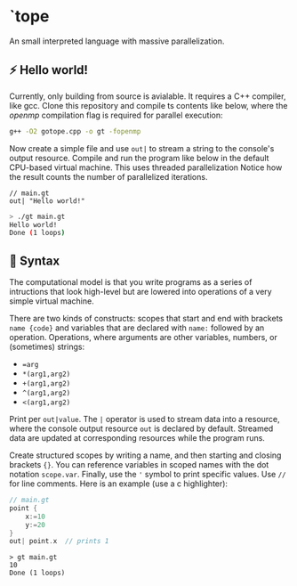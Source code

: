 # `tope

An small interpreted language with massive parallelization.

## :zap: Hello world!

Currently, only building from source is avialable. It requires
a C++ compiler, like gcc. Clone this repository and compile ts
contents like below, where the *openmp* compilation flag is required
for parallel execution:

```bash
g++ -O2 gotope.cpp -o gt -fopenmp
```

Now create a simple file and use `out|` to stream a string to
the console's output resource. Compile and run the program like
below in the default CPU-based virtual machine. This uses threaded
parallelization
Notice how the result counts the number of parallelized
iterations.

```
// main.gt
out| "Hello world!"
```
```bash
> ./gt main.gt
Hello world!
Done (1 loops)

```


## :rocket: Syntax

The computational model is that you write programs as
a series of intructions that look high-level but are
lowered into operations of a very simple virtual machine.

There are two kinds of constructs: scopes that start and end
with brackets `name {code}` and variables that are declared
with `name:` followed by an operation. Operations, where arguments
are other variables, numbers, or (sometimes) strings:

- `=arg`
- `*(arg1,arg2)`
- `+(arg1,arg2)`
- `^(arg1,arg2)`
- `<(arg1,arg2)`

Print per `out|value`. The `|` operator is used to stream data
into a resource, where the console output
resource `out` is declared by default.
Streamed data are updated at corresponding resources
while the program runs.

Create structured scopes by writing a name, and then starting
and closing brackets `{}`.
You can reference variables in scoped names with the dot
notation `scope.var`. Finally, use the `'` symbol to print
specific values. Use `//` for line comments. Here is an example
(use a c highlighter):

```c
// main.gt
point {
    x:=10
    y:=20
}
out| point.x  // prints 1
```

```
> gt main.gt
10
Done (1 loops)
```

